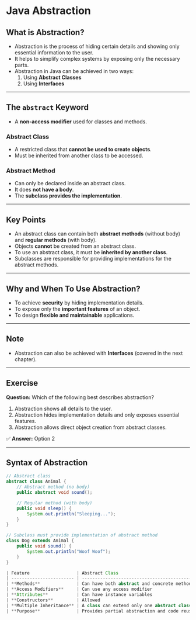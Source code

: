 # Java Abstraction

## What is Abstraction?
- Abstraction is the process of hiding certain details and showing only essential information to the user.  
- It helps to simplify complex systems by exposing only the necessary parts.  
- Abstraction in Java can be achieved in two ways:
  1. Using **Abstract Classes**
  2. Using **Interfaces**

---

## The `abstract` Keyword
- A **non-access modifier** used for classes and methods.  

### Abstract Class
- A restricted class that **cannot be used to create objects**.  
- Must be inherited from another class to be accessed.  

### Abstract Method
- Can only be declared inside an abstract class.  
- It does **not have a body**.  
- The **subclass provides the implementation**.  

---

## Key Points
- An abstract class can contain both **abstract methods** (without body) and **regular methods** (with body).  
- Objects **cannot** be created from an abstract class.  
- To use an abstract class, it must be **inherited by another class**.  
- Subclasses are responsible for providing implementations for the abstract methods.  

---

## Why and When To Use Abstraction?
- To achieve **security** by hiding implementation details.  
- To expose only the **important features** of an object.  
- To design **flexible and maintainable** applications.  

---

## Note
- Abstraction can also be achieved with **Interfaces** (covered in the next chapter).  

---

## Exercise
**Question:** Which of the following best describes abstraction?  
1. Abstraction shows all details to the user.  
2. Abstraction hides implementation details and only exposes essential features.  
3. Abstraction allows direct object creation from abstract classes.  

✅ **Answer:** Option 2  

---

## Syntax of Abstraction

```java
// Abstract class
abstract class Animal {
    // Abstract method (no body)
    public abstract void sound();

    // Regular method (with body)
    public void sleep() {
        System.out.println("Sleeping...");
    }
}

// Subclass must provide implementation of abstract method
class Dog extends Animal {
    public void sound() {
        System.out.println("Woof Woof");
    }
}

| Feature                  | Abstract Class                              | Interface                                                                                           |
| ------------------------ | ------------------------------------------- | --------------------------------------------------------------------------------------------------- |
| **Methods**              | Can have both abstract and concrete methods | Only abstract methods (until Java 8). From Java 8 onwards, can have `default` and `static` methods. |
| **Access Modifiers**     | Can use any access modifier                 | Methods are `public` by default                                                                     |
| **Attributes**           | Can have instance variables                 | All attributes are `public`, `static`, and `final` by default                                       |
| **Constructors**         | Allowed                                     | Not allowed                                                                                         |
| **Multiple Inheritance** | A class can extend only one abstract class  | A class can implement multiple interfaces                                                           |
| **Purpose**              | Provides partial abstraction and code reuse | Provides full abstraction (rules/contract)                                                          |
